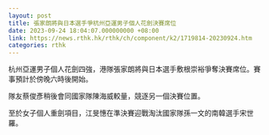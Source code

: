 ```yaml
---
layout: post
title: 張家朗將與日本選手爭杭州亞運男子個人花劍決賽席位
date: 2023-09-24 18:04:07.000000000 +08:00
link: https://news.rthk.hk/rthk/ch/component/k2/1719814-20230924.htm
categories: rthk
---
```


杭州亞運男子個人花劍四強，港隊張家朗將與日本選手敷根崇裕爭奪決賽席位。賽事預計於傍晚六時後開始。

隊友蔡俊彥稍後會同國家隊陳海威較量，競逐另一個決賽位置。

至於女子個人重劍項目，江旻憓在準決賽迎戰淘汰國家隊孫一文的南韓選手宋世羅。

